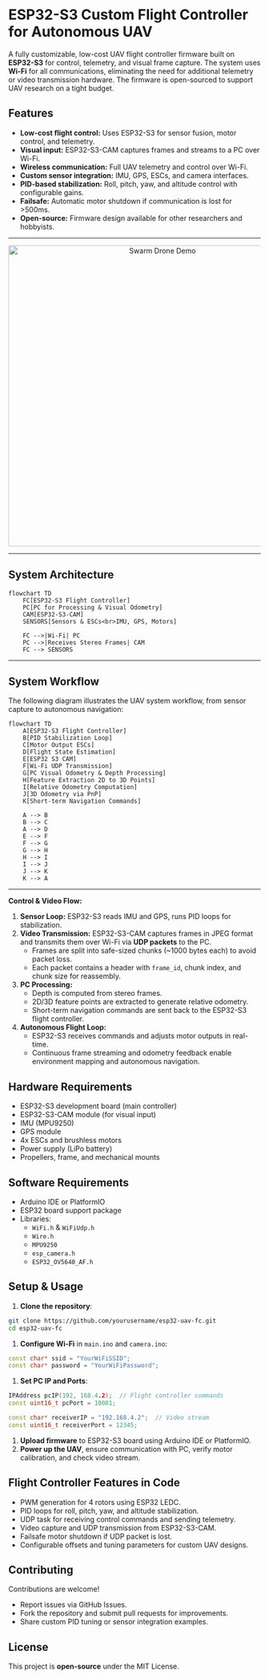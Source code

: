 # ESP32-S3 Custom Flight Controller for Autonomous UAV

A fully customizable, low-cost UAV flight controller firmware built on **ESP32-S3** for control, telemetry, and visual frame capture. The system uses **Wi-Fi** for all communications, eliminating the need for additional telemetry or video transmission hardware. The firmware is open-sourced to support UAV research on a tight budget.

## Features

- **Low-cost flight control:** Uses ESP32-S3 for sensor fusion, motor control, and telemetry.
- **Visual input:** ESP32-S3-CAM captures frames and streams to a PC over Wi-Fi.
- **Wireless communication:** Full UAV telemetry and control over Wi-Fi.
- **Custom sensor integration:** IMU, GPS, ESCs, and camera interfaces.
- **PID-based stabilization:** Roll, pitch, yaw, and altitude control with configurable gains.
- **Failsafe:** Automatic motor shutdown if communication is lost for >500ms.
- **Open-source:** Firmware design available for other researchers and hobbyists.
---

<p align="center">
  <img src="bee1_compressed.gif" alt="Swarm Drone Demo" width="600"/>
</p>

---
## System Architecture

```mermaid
flowchart TD
    FC[ESP32-S3 Flight Controller]
    PC[PC for Processing & Visual Odometry]
    CAM[ESP32-S3-CAM]
    SENSORS[Sensors & ESCs<br>IMU, GPS, Motors]

    FC -->|Wi-Fi| PC
    PC -->|Receives Stereo Frames| CAM
    FC --> SENSORS

```
---
## System Workflow

The following diagram illustrates the UAV system workflow, from sensor capture to autonomous navigation:

```mermaid
flowchart TD
    A[ESP32-S3 Flight Controller]
    B[PID Stabilization Loop]
    C[Motor Output ESCs]
    D[Flight State Estimation]
    E[ESP32 S3 CAM]
    F[Wi-Fi UDP Transmission]
    G[PC Visual Odometry & Depth Processing]
    H[Feature Extraction 2D to 3D Points]
    I[Relative Odometry Computation]
    J[3D Odometry via PnP]
    K[Short-term Navigation Commands]

    A --> B
    B --> C
    A --> D
    E --> F
    F --> G
    G --> H
    H --> I
    I --> J
    J --> K
    K --> A
```

---

**Control & Video Flow:**

1. **Sensor Loop:** ESP32-S3 reads IMU and GPS, runs PID loops for stabilization.
2. **Video Transmission:** ESP32-S3-CAM captures frames in JPEG format and transmits them over Wi-Fi via **UDP packets** to the PC.
    - Frames are split into safe-sized chunks (~1000 bytes each) to avoid packet loss.
    - Each packet contains a header with `frame_id`, chunk index, and chunk size for reassembly.
3. **PC Processing:**
    - Depth is computed from stereo frames.
    - 2D/3D feature points are extracted to generate relative odometry.
    - Short-term navigation commands are sent back to the ESP32-S3 flight controller.
4. **Autonomous Flight Loop:**
    - ESP32-S3 receives commands and adjusts motor outputs in real-time.
    - Continuous frame streaming and odometry feedback enable environment mapping and autonomous navigation.

## Hardware Requirements

- ESP32-S3 development board (main controller)
- ESP32-S3-CAM module (for visual input)
- IMU (MPU9250)
- GPS module
- 4x ESCs and brushless motors
- Power supply (LiPo battery)
- Propellers, frame, and mechanical mounts

## Software Requirements

- Arduino IDE or PlatformIO
- ESP32 board support package
- Libraries:
    - `WiFi.h` & `WiFiUdp.h`
    - `Wire.h`
    - `MPU9250`
    - `esp_camera.h`
    - `ESP32_OV5640_AF.h`

## Setup & Usage

1. **Clone the repository**:

```bash
git clone https://github.com/yourusername/esp32-uav-fc.git
cd esp32-uav-fc

```

1. **Configure Wi-Fi** in `main.ino` and `camera.ino`:

```cpp
const char* ssid = "YourWiFiSSID";
const char* password = "YourWiFiPassword";

```

1. **Set PC IP and Ports**:

```cpp
IPAddress pcIP(192, 168.4.2);  // Flight controller commands
const uint16_t pcPort = 10001;

const char* receiverIP = "192.168.4.2";  // Video stream
const uint16_t receiverPort = 12345;

```

1. **Upload firmware** to ESP32-S3 board using Arduino IDE or PlatformIO.
2. **Power up the UAV**, ensure communication with PC, verify motor calibration, and check video stream.

## Flight Controller Features in Code

- PWM generation for 4 rotors using ESP32 LEDC.
- PID loops for roll, pitch, yaw, and altitude stabilization.
- UDP task for receiving control commands and sending telemetry.
- Video capture and UDP transmission from ESP32-S3-CAM.
- Failsafe motor shutdown if UDP packet is lost.
- Configurable offsets and tuning parameters for custom UAV designs.

## Contributing

Contributions are welcome!

- Report issues via GitHub Issues.
- Fork the repository and submit pull requests for improvements.
- Share custom PID tuning or sensor integration examples.

## License

This project is **open-source** under the MIT License.
